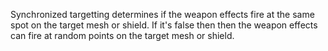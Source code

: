 
Synchronized targetting determines if the weapon effects fire at the same spot on the target mesh or shield. If it's false then then the weapon effects can fire at random points on the target mesh or shield.

